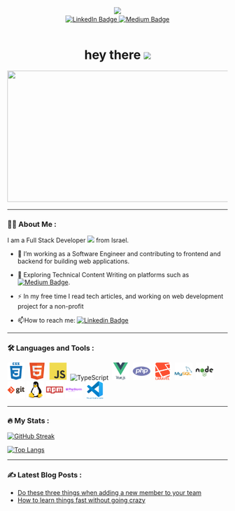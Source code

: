 <div id="header" align="center">
  <img src="https://media.giphy.com/media/M9gbBd9nbDrOTu1Mqx/giphy.gif" width="100"/>
</div>
<div id="badges" align="center">
  <a href="https://www.linkedin.com/in/yair-mishnayot/" target="_blank">
    <img src="https://img.shields.io/badge/LinkedIn-blue?logo=linkedin&logoColor=white&style=for-the-badge" alt="LinkedIn Badge"/>    
  </a>  
  <a href="https://medium.com/@yairwebdev">
    <img src="https://img.shields.io/badge/Medium-black?logo=meduim&logoColor=white&style=for-the-badge" alt="Medium Badge"/>      
  </a>  
</div>
<div id="profile-views" align="center">
  <img src="https://komarev.com/ghpvc/?username=yairmishnayot&style=flat-square&color=blue" alt=""/>
</div>
<h1 align="center">
  hey there
  <img src="https://media.giphy.com/media/hvRJCLFzcasrR4ia7z/giphy.gif" width="30px"/>
</h1>
<div align="center">
  <img src="https://media.giphy.com/media/dWesBcTLavkZuG35MI/giphy.gif" width="600" height="300"/>
</div>

---

### :man_technologist: About Me :
I am a Full Stack Developer <img src="https://media.giphy.com/media/WUlplcMpOCEmTGBtBW/giphy.gif" width="30"> from Israel.

- :telescope: I’m working as a Software Engineer and contributing to frontend and backend for building web applications.

- :seedling: Exploring Technical Content Writing on platforms such as [![Medium Badge](https://img.shields.io/badge/medium-black?style=flat&logo=Medium&logoColor=white)](https://medium.com/@yairwebdev).

- :zap: In my free time I read tech articles, and working on web development project for a non-profit

- :mailbox:How to reach me: [![Linkedin Badge](https://img.shields.io/badge/-Yair_Mishnayot-blue?style=flat&logo=Medium&logoColor=white)](https://www.linkedin.com/in/yair-mishnayot/)

---

### :hammer_and_wrench: Languages and Tools :
<div>      
  <img src="https://github.com/devicons/devicon/blob/master/icons/css3/css3-plain-wordmark.svg"  title="CSS3" alt="CSS" width="40" height="40"/>&nbsp;
  <img src="https://github.com/devicons/devicon/blob/master/icons/html5/html5-original.svg" title="HTML5" alt="HTML" width="40" height="40"/>&nbsp;
  <img src="https://github.com/devicons/devicon/blob/master/icons/javascript/javascript-original.svg" title="JavaScript" alt="JavaScript" width="40" height="40"/>&nbsp;
  <img src="https://github.com/devicons/devicon/blob/master/icons/typescript/typescript-original.sv)" title="TypeScript" alt="TypeScript" width="40" height="40"/>&nbsp;
  <img src="https://github.com/devicons/devicon/blob/master/icons/vuejs/vuejs-original-wordmark.svg" title="Vuejs" alt="vuejs" width="40" height="40"/>&nbsp;  
  <img src="https://github.com/devicons/devicon/blob/master/icons/php/php-plain.svg" title="Php"  alt="Php" width="40" height="40"/>&nbsp;
  <img src="https://github.com/devicons/devicon/blob/master/icons/laravel/laravel-plain-wordmark.svg" title="Laravel"  alt="Laravel" width="40" height="40"/>&nbsp;
  <img src="https://github.com/devicons/devicon/blob/master/icons/mysql/mysql-original-wordmark.svg" title="MySQL"  alt="MySQL" width="40" height="40"/>&nbsp;
  <img src="https://github.com/devicons/devicon/blob/master/icons/nodejs/nodejs-original-wordmark.svg" title="NodeJS" alt="NodeJS" width="40" height="40"/>&nbsp;  
  <img src="https://github.com/devicons/devicon/blob/master/icons/git/git-original-wordmark.svg" title="Git"alt="Git" width="40" height="40"/>
  <img src="https://github.com/devicons/devicon/blob/master/icons/linux/linux-original.svg" title="Linux" alt="Linux" width="40" height="40"/>
  <img src="https://github.com/devicons/devicon/blob/master/icons/npm/npm-original-wordmark.svg" title="Npm" alt="Npm" width="40" height="40"/>  
  <img src="https://github.com/devicons/devicon/blob/master/icons/phpstorm/phpstorm-plain-wordmark.svg" title="Phpstorm"  alt="Phpstorm" width="40" height="40"/>&nbsp;
  <img src="https://github.com/devicons/devicon/blob/master/icons/vscode/vscode-original-wordmark.svg" title="VsCode"  alt="VsCode" width="40" height="40"/>&nbsp;
</div>

---

### :fire: My Stats :
[![GitHub Streak](http://github-readme-streak-stats.herokuapp.com?user=yairmishnayot)](https://git.io/streak-stats)

[![Top Langs](https://github-readme-stats.vercel.app/api/top-langs/?username=yairmishnayot&layout=compact)](https://github.com/anuraghazra/github-readme-stats)

---

### :writing_hand: Latest Blog Posts :
<!-- BLOG-POST-LIST:START -->
- [Do these three things when adding a new member to your team](https://medium.com/@yairwebdev/do-these-three-things-when-adding-a-new-member-to-your-team-b5e559e62bfc?source=rss-5e3358ca1087------2)
- [How to learn things fast without going crazy](https://medium.com/@yairwebdev/how-to-learn-things-fast-without-going-crazy-8777e05cedff?source=rss-5e3358ca1087------2)
<!-- BLOG-POST-LIST:END -->


